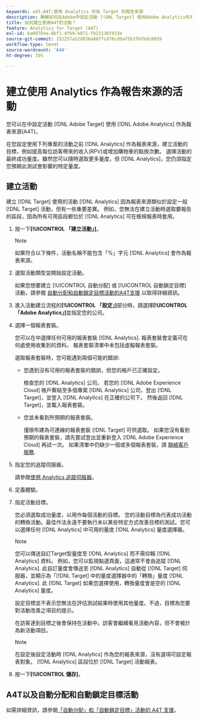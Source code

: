 ```yaml
---
keywords: a4t;A4T;使用 Analytics 作為 Target 的報告來源
description: 瞭解如何在Adobe中設定活動 [!DNL Target] 使用Adobe Analytics作為報表來源(A4T)的版本。
title: 如何建立使用A4T的活動？
feature: Analytics for Target (A4T)
exl-id: 6a09764a-8bf1-4f69-b871-fb23136f933e
source-git-commit: 152257a52d836a88ffcd76cd9af5b3fbfbdc0839
workflow-type: tm+mt
source-wordcount: '644'
ht-degree: 35%

---
```


# 建立使用 Analytics 作為報告來源的活動

您可以在中設定活動 [!DNL Adobe Target] 使用 [!DNL Adobe Analytics] 作為報表來源(A4T)。

在您設定使用下列專案的活動之前 [!DNL Analytics] 作為報表來源，建立活動的目標，例如提高每位訪客帶來的收入(RPV)或增加購物車的點按次數。 選擇活動的最終成功量度。雖然您可以隨時選取更多量度，但 [!DNL Analytics]，您仍須指定您預期此測試會影響的特定量度。

## 建立活動

建立 [!DNL Target] 使用的活動 [!DNL Analytics] 因為報表來源類似於設定一般 [!DNL Target] 活動，但有一些重要差異。 例如，您無法在建立活動時選取要報告的區段，因為所有可用區段都位於 [!DNL Analytics] 可在檢視報表時套用。

1. 按一下&#x200B;**[!UICONTROL 「建立活動」]**。

   >[!NOTE]
   >
   >如果符合以下條件，活動名稱不能包含「%」字元 [!DNL Analytics] 會作為報表來源。

1. 選取活動類型並開始設定活動。

   如果您想要建立 [!UICONTROL 自動分配] 或 [!UICONTROL 自動鎖定目標] 活動，請參閱 [自動分配和自動鎖定目標活動的A4T支援](/help/main/c-integrating-target-with-mac/a4t/a4t-at-aa.md) 以取得詳細資訊。

1. 進入活動建立流程的&#x200B;**[!UICONTROL 「設定」]**&#x200B;部分時，請選擇&#x200B;**[!UICONTROL 「Adobe Analytics」]**&#x200B;並指定您的公司。
1. 選擇一個報表套裝。

   您可以在中選擇任何可用的報表套裝 [!DNL Analytics]. 報表套裝會定義可在何處使用收集到的資料。 報表套裝清單中未包括虛擬報表套裝。

   選取報表套裝時，您可能遇到兩個可能的錯誤:

   * 您遇到沒有可用的報表套裝的錯誤，但您的帳戶已正確設定。

      檢查您的 [!DNL Analytics] 公司。 若您的 [!DNL Adobe Experience Cloud] 帳戶繫結至多個專案 [!DNL Analytics] 公司，登出 [!DNL Target]，並登入 [!DNL Analytics] 在正確的公司下。 然後返回 [!DNL Target]，並載入報表套裝。

   * 您並未看到所預期的報表套裝。

      僅限布建為可連線的報表套裝 [!DNL Target] 可供選取。 如果您沒有看到預期的報表套裝，請先嘗試登出並重新登入 [!DNL Adobe Experience Cloud] 再試一次。
   如果清單中仍缺少一個或多個報表套裝，請 [聯絡客戶服務](/help/main/cmp-resources-and-contact-information.md#reference_ACA3391A00EF467B87930A450050077C).

1. 指定您的追蹤伺服器。

   請參閱[使用 Analytics 追蹤伺服器](/help/main/c-integrating-target-with-mac/a4t/analytics-tracking-server.md#task_72077BA7E93C4A65A715A18F32228823)。

1. 定義體驗。
1. 指定活動目標。

   您必須選取成功量度，以用作每個活動的目標。 您的活動目標為代表成功活動的轉換活動。最佳作法永遠不要執行未以某些特定方式改善目標的測試。您可以選擇任何 [!DNL Analytics] 中可用的量度 [!DNL Analytics] 量度選擇器。

   >[!NOTE]
   >
   >您可以傳送自訂Target型量度至 [!DNL Analytics] 而不需仰賴 [!DNL Analytics] 資料。 例如，您可以監視點選頁面，這通常不會由追蹤 [!DNL Analytics]. 此自訂量度會傳送至 [!DNL Analytics] 自動從 [!DNL Target] 伺服器，並顯示為「[!DNL Target] 中的量度選擇器中的「轉換」量度 [!DNL Analytics]. 此 [!DNL Target] 如果您選擇使用，轉換量度會是空的 [!DNL Analytics] 量度。

   設定目標並不表示您無法在評估測試結果時使用其他量度。不過，目標為您要對活動改善之項目的提示。

   在訪客達到目標之後會保持在活動中。訪客會繼續看見活動內容，但不會被計為新活動項目。

   >[!NOTE]
   >
   >在設定後設定活動時 [!DNL Analytics] 作為您的報表來源，沒有選項可設定報表對象。 [!DNL Analytics] 區段位於 [!DNL Target] 活動報表。

1. 按一下&#x200B;**[!UICONTROL 儲存]**。

## A4T以及自動分配和自動鎖定目標活動

如需詳細資訊，請參閱[「自動分配」和「自動鎖定目標」活動的 A4T 支援](/help/main/c-integrating-target-with-mac/a4t/a4t-at-aa.md)。
